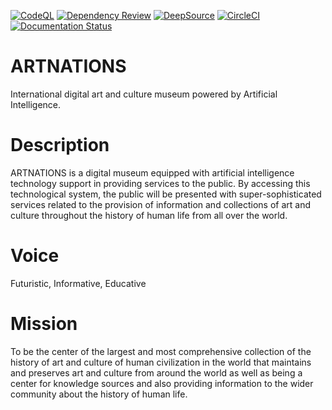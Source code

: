 [![CodeQL](https://github.com/KOSASIH/ARTNATIONS/actions/workflows/codeql-analysis.yml/badge.svg)](https://github.com/KOSASIH/ARTNATIONS/actions/workflows/codeql-analysis.yml)
[![Dependency Review](https://github.com/KOSASIH/ARTNATIONS/actions/workflows/dependency-review.yml/badge.svg)](https://github.com/KOSASIH/ARTNATIONS/actions/workflows/dependency-review.yml)
[![DeepSource](https://deepsource.io/gh/KOSASIH/ARTNATIONS.svg/?label=active+issues&show_trend=true&token=D4ud501cPaDMOAuumZmJIWRS)](https://deepsource.io/gh/KOSASIH/ARTNATIONS/?ref=repository-badge)
[![CircleCI](https://circleci.com/gh/KOSASIH/ARTNATIONS/tree/main.svg?style=svg)](https://circleci.com/gh/KOSASIH/ARTNATIONS/tree/main)
[![Documentation Status](https://readthedocs.org/projects/artnations/badge/?version=latest)](https://artnations.readthedocs.io/en/latest/?badge=latest)

# ARTNATIONS

International digital art and culture museum powered by Artificial Intelligence.

# Description

ARTNATIONS is a digital museum equipped with artificial intelligence technology support in providing services to the public. By accessing this technological system, the public will be presented with super-sophisticated services related to the provision of information and collections of art and culture throughout the history of human life from all over the world.

# Voice

Futuristic, Informative, Educative

# Mission

To be the center of the largest and most comprehensive collection of the history of art and culture of human civilization in the world that maintains and preserves art and culture from around the world as well as being a center for knowledge sources and also providing information to the wider community about the history of human life.
